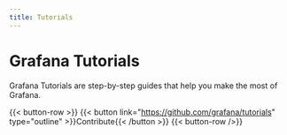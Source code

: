 ```yaml
---
title: Tutorials
---
```


# Grafana Tutorials

Grafana Tutorials are step-by-step guides that help you make the most of Grafana.

{{< button-row >}}
{{< button link="https://github.com/grafana/tutorials" type="outline" >}}Contribute{{< /button >}}
{{< button-row />}}